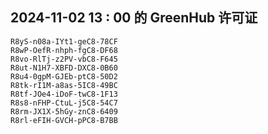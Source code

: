 ## 2024-11-02 13 : 00 的 GreenHub 许可证
```
R8yS-n08a-IYt1-geC8-78CF
R8wP-OefR-nhph-fgC8-DF68
R8vo-RlTj-z2PV-vbC8-F645
R8ut-N1H7-XBFD-DXC8-0B60
R8u4-0gpM-GJEb-ptC8-50D2
R8tk-rI1M-a8as-5IC8-49BC
R8tf-JOe4-iDoF-twC8-1F13
R8s8-nFHP-CtuL-j5C8-54C7
R8rm-JX1X-5hGy-znC8-6409
R8rl-eFIH-GVCH-pPC8-B7BB
```
